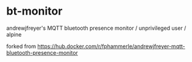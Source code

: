 # bt-monitor

andrewjfreyer's MQTT bluetooth presence monitor / unprivileged user / alpine 

forked from https://hub.docker.com/r/fphammerle/andrewjfreyer-mqtt-bluetooth-presence-monitor
